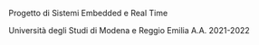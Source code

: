 Progetto di Sistemi Embedded e Real Time

Università degli Studi di Modena e Reggio Emilia
A.A. 2021-2022
